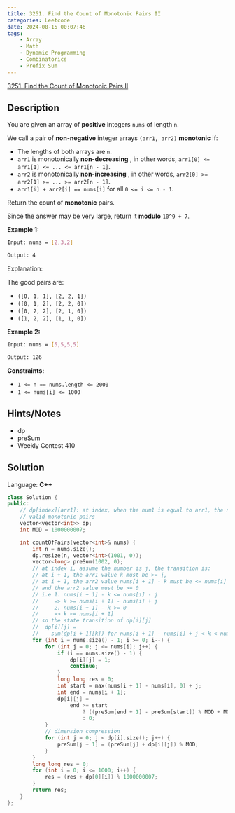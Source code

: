 ```yaml
---
title: 3251. Find the Count of Monotonic Pairs II
categories: Leetcode
date: 2024-08-15 00:07:46
tags:
    - Array
    - Math
    - Dynamic Programming
    - Combinatorics
    - Prefix Sum
---
```


[3251. Find the Count of Monotonic Pairs II](https://leetcode.com/problems/find-the-count-of-monotonic-pairs-ii/description/)

## Description

You are given an array of **positive**  integers `nums` of length `n`.

We call a pair of **non-negative**  integer arrays `(arr1, arr2)` **monotonic**  if:

- The lengths of both arrays are `n`.
- `arr1` is monotonically **non-decreasing** , in other words, `arr1[0] <= arr1[1] <= ... <= arr1[n - 1]`.
- `arr2` is monotonically **non-increasing** , in other words, `arr2[0] >= arr2[1] >= ... >= arr2[n - 1]`.
- `arr1[i] + arr2[i] == nums[i]` for all `0 <= i <= n - 1`.

Return the count of **monotonic**  pairs.

Since the answer may be very large, return it **modulo**  `10^9 + 7`.

**Example 1:**

```bash
Input: nums = [2,3,2]

Output: 4
```

Explanation:

The good pairs are:

- `([0, 1, 1], [2, 2, 1])`
- `([0, 1, 2], [2, 2, 0])`
- `([0, 2, 2], [2, 1, 0])`
- `([1, 2, 2], [1, 1, 0])`

**Example 2:**

```bash
Input: nums = [5,5,5,5]

Output: 126
```

**Constraints:**

- `1 <= n == nums.length <= 2000`
- `1 <= nums[i] <= 1000`

## Hints/Notes

- dp
- preSum
- Weekly Contest 410

## Solution

Language: **C++**

```C++
class Solution {
public:
    // dp[index][arr1]: at index, when the num1 is equal to arr1, the number of
    // valid monotonic pairs
    vector<vector<int>> dp;
    int MOD = 1000000007;

    int countOfPairs(vector<int>& nums) {
        int n = nums.size();
        dp.resize(n, vector<int>(1001, 0));
        vector<long> preSum(1002, 0);
        // at index i, assume the number is j, the transition is:
        // at i + 1, the arr1 value k must be >= j,
        // at i + 1, the arr2 value nums[i + 1] - k must be <= nums[i] - j
        // and the arr2 value must be >= 0
        // i.e 1. nums[i + 1] - k <= nums[i] - j
        //     => k >= nums[i + 1] - nums[i] + j
        //     2. nums[i + 1] - k >= 0
        //     => k <= nums[i + 1]
        // so the state transition of dp[i][j]
        //  dp[i][j] =
        //    sum(dp[i + 1][k]) for nums[i + 1] - nums[i] + j < k < nums[i + 1]
        for (int i = nums.size() - 1; i >= 0; i--) {
            for (int j = 0; j <= nums[i]; j++) {
                if (i == nums.size() - 1) {
                    dp[i][j] = 1;
                    continue;
                }
                long long res = 0;
                int start = max(nums[i + 1] - nums[i], 0) + j;
                int end = nums[i + 1];
                dp[i][j] =
                    end >= start
                        ? ((preSum[end + 1] - preSum[start]) % MOD + MOD) % MOD
                        : 0;
            }
            // dimension compression
            for (int j = 0; j < dp[i].size(); j++) {
                preSum[j + 1] = (preSum[j] + dp[i][j]) % MOD;
            }
        }
        long long res = 0;
        for (int i = 0; i <= 1000; i++) {
            res = (res + dp[0][i]) % 1000000007;
        }
        return res;
    }
};
```
